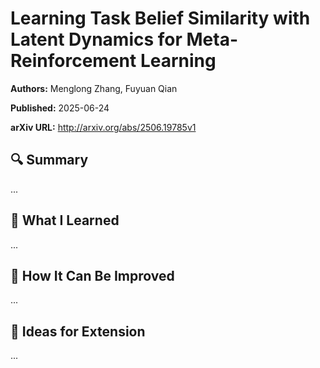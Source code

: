 # Learning Task Belief Similarity with Latent Dynamics for Meta-Reinforcement Learning
**Authors:** Menglong Zhang, Fuyuan Qian

**Published:** 2025-06-24

**arXiv URL:** http://arxiv.org/abs/2506.19785v1

## 🔍 Summary

...

## 🧠 What I Learned

...

## 🔬 How It Can Be Improved

...

## 🧪 Ideas for Extension

...

